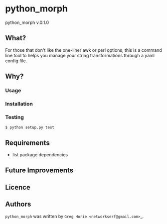 # python_morph
python_morph v.0.1.0

## What?
For those that don't like the one-liner awk or perl options, this is a command line tool to helps you manage your string transformations through a yaml config file.

## Why?

### Usage

### Installation

### Testing
```
$ python setup.py test
```

## Requirements

- list package dependencies

## Future Improvements

## Licence

## Authors
`python_morph` was written by `Greg Horie <networkserf@gmail.com>`_.

